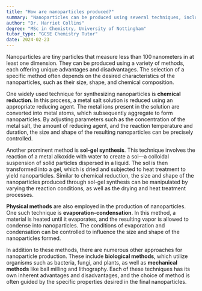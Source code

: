 ```yaml
---
title: "How are nanoparticles produced?"
summary: "Nanoparticles can be produced using several techniques, including chemical reduction, sol-gel synthesis, and physical methods like evaporation-condensation. Each method offers distinct advantages for nanoparticle creation."
author: "Dr. Harriet Collins"
degree: "MSc in Chemistry, University of Nottingham"
tutor_type: "GCSE Chemistry Tutor"
date: 2024-02-23
---
```


Nanoparticles are tiny particles that measure less than $100 \, \text{nanometers}$ in at least one dimension. They can be produced using a variety of methods, each offering unique advantages and disadvantages. The selection of a specific method often depends on the desired characteristics of the nanoparticles, such as their size, shape, and chemical composition.

One widely used technique for synthesizing nanoparticles is **chemical reduction**. In this process, a metal salt solution is reduced using an appropriate reducing agent. The metal ions present in the solution are converted into metal atoms, which subsequently aggregate to form nanoparticles. By adjusting parameters such as the concentration of the metal salt, the amount of reducing agent, and the reaction temperature and duration, the size and shape of the resulting nanoparticles can be precisely controlled.

Another prominent method is **sol-gel synthesis**. This technique involves the reaction of a metal alkoxide with water to create a sol—a colloidal suspension of solid particles dispersed in a liquid. The sol is then transformed into a gel, which is dried and subjected to heat treatment to yield nanoparticles. Similar to chemical reduction, the size and shape of the nanoparticles produced through sol-gel synthesis can be manipulated by varying the reaction conditions, as well as the drying and heat treatment processes.

**Physical methods** are also employed in the production of nanoparticles. One such technique is **evaporation-condensation**. In this method, a material is heated until it evaporates, and the resulting vapor is allowed to condense into nanoparticles. The conditions of evaporation and condensation can be controlled to influence the size and shape of the nanoparticles formed.

In addition to these methods, there are numerous other approaches for nanoparticle production. These include **biological methods**, which utilize organisms such as bacteria, fungi, and plants, as well as **mechanical methods** like ball milling and lithography. Each of these techniques has its own inherent advantages and disadvantages, and the choice of method is often guided by the specific properties desired in the final nanoparticles.
    